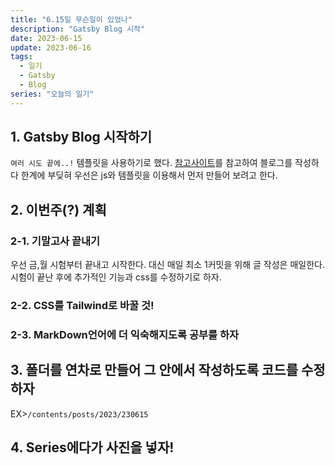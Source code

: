```yaml
---
title: "6.15일 무슨일이 있었나"
description: "Gatsby Blog 시작"
date: 2023-06-15
update: 2023-06-16
tags:
  - 일기
  - Gatsby
  - Blog
series: "오늘의 일기"
---
```


## 1. Gatsby Blog 시작하기

`여러 시도 끝에..!` 템플릿을 사용하기로 했다.
[참고사이트](https://ricale.kr/blog/posts/230219-gatsby-9-rss-feed/)를 참고하여 블로그를 작성하다
한계에 부딪혀 우선은 js와 템플릿을 이용해서 먼저 만들어 보려고 한다.

## 2. 이번주(?) 계획

### 2-1. 기말고사 끝내기

우선 금,월 시험부터 끝내고 시작한다.
대신 매일 최소 1커밋을 위해 글 작성은 매일한다.
시험이 끝난 후에 추가적인 기능과 css를 수정하기로 하자.

### 2-2. CSS를 Tailwind로 바꿀 것!

### 2-3. MarkDown언어에 더 익숙해지도록 공부를 하자

## 3. 폴더를 연차로 만들어 그 안에서 작성하도록 코드를 수정하자

EX>`/contents/posts/2023/230615`

## 4. Series에다가 사진을 넣자!
